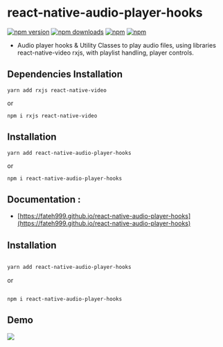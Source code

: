 # react-native-audio-player-hooks

[![npm version](https://img.shields.io/npm/v/react-native-audio-player-hooks.svg?style=for-the-badge)](https://www.npmjs.com/package/react-native-audio-player-hooks)
[![npm downloads](https://img.shields.io/npm/dm/react-native-audio-player-hooks.svg?style=for-the-badge)](https://www.npmjs.com/package/react-native-audio-player-hooks)
[![npm](https://img.shields.io/npm/dt/react-native-audio-player-hooks.svg?style=for-the-badge)](https://www.npmjs.com/package/react-native-audio-player-hooks)
[![npm](https://img.shields.io/npm/l/react-native-audio-player-hooks?style=for-the-badge)](https://github.com/fateh999/react-native-audio-player-hooks/blob/master/LICENSE)

- Audio player hooks & Utility Classes to play audio files, using libraries react-native-video rxjs, with playlist handling, player controls.

## Dependencies Installation

```
yarn add rxjs react-native-video
```

or

```
npm i rxjs react-native-video
```

## Installation

```
yarn add react-native-audio-player-hooks
```

or

```
npm i react-native-audio-player-hooks
```

## Documentation :

- [https://fateh999.github.io/react-native-audio-player-hooks](https://fateh999.github.io/react-native-audio-player-hooks)

## Installation

```bash

yarn add react-native-audio-player-hooks

```

or

```

npm i react-native-audio-player-hooks

```

## Demo

![](player.gif)
